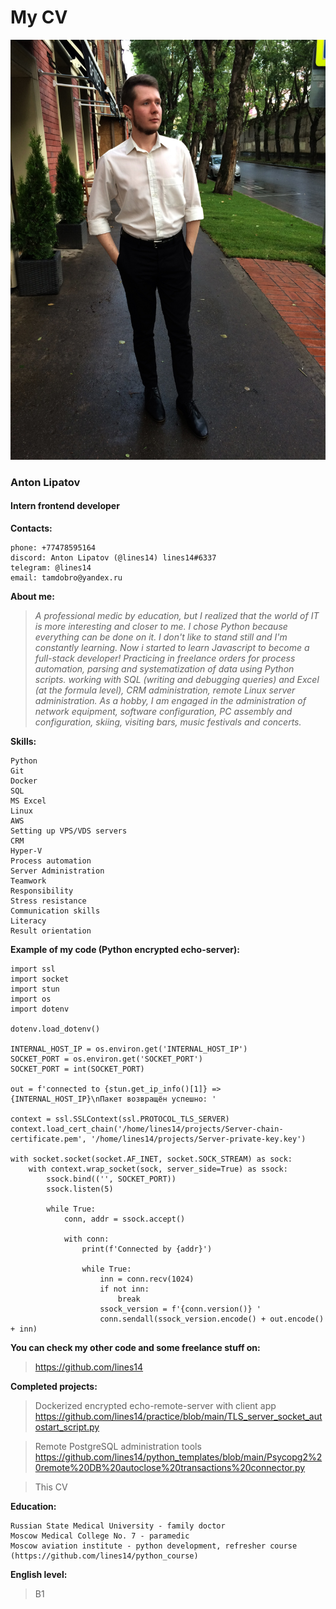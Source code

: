# My CV

![My CV photo](My-photo/2faHQKPaPRE.jpg)

### Anton Lipatov

#### Intern frontend developer

**Contacts:**
```
phone: +77478595164
discord: Anton Lipatov (@lines14) lines14#6337
telegram: @lines14
email: tamdobro@yandex.ru
```
**About me:**
> *A professional medic by education, but I realized that the world of IT is more interesting and closer to me. I chose Python because everything can be done on it. I don't like to stand still and I'm constantly learning. Now i started to learn Javascript to become a full-stack developer! Practicing in freelance orders for process automation, parsing and systematization of data using Python scripts. working with SQL (writing and debugging queries) and Excel (at the formula level), CRM administration, remote Linux server administration. As a hobby, I am engaged in the administration of network equipment, software configuration, PC assembly and configuration, skiing, visiting bars, music festivals and concerts.*

**Skills:**
```
Python
Git
Docker
SQL
MS Excel
Linux
AWS
Setting up VPS/VDS servers
CRM
Hyper-V
Process automation
Server Administration
Teamwork
Responsibility
Stress resistance
Communication skills
Literacy
Result orientation
```

**Example of my code (Python encrypted echo-server):**
```
import ssl
import socket
import stun
import os
import dotenv

dotenv.load_dotenv()

INTERNAL_HOST_IP = os.environ.get('INTERNAL_HOST_IP')
SOCKET_PORT = os.environ.get('SOCKET_PORT')
SOCKET_PORT = int(SOCKET_PORT)

out = f'connected to {stun.get_ip_info()[1]} => {INTERNAL_HOST_IP}\nПакет возвращён успешно: '

context = ssl.SSLContext(ssl.PROTOCOL_TLS_SERVER)
context.load_cert_chain('/home/lines14/projects/Server-chain-certificate.pem', '/home/lines14/projects/Server-private-key.key')

with socket.socket(socket.AF_INET, socket.SOCK_STREAM) as sock:
    with context.wrap_socket(sock, server_side=True) as ssock:
        ssock.bind(('', SOCKET_PORT))
        ssock.listen(5)

        while True:
            conn, addr = ssock.accept()

            with conn:
                print(f'Connected by {addr}')   

                while True:
                    inn = conn.recv(1024)
                    if not inn:
                        break
                    ssock_version = f'{conn.version()} '
                    conn.sendall(ssock_version.encode() + out.encode() + inn)
```

**You can check my other code and some freelance stuff on:**

> https://github.com/lines14

**Completed projects:**

> Dockerized encrypted echo-remote-server with client app https://github.com/lines14/practice/blob/main/TLS_server_socket_autostart_script.py

> Remote PostgreSQL administration tools https://github.com/lines14/python_templates/blob/main/Psycopg2%20remote%20DB%20autoclose%20transactions%20connector.py

> This CV

**Education:**
```
Russian State Medical University - family doctor
Moscow Medical College No. 7 - paramedic
Moscow aviation institute - python development, refresher course (https://github.com/lines14/python_course)
```
**English level:**

> B1